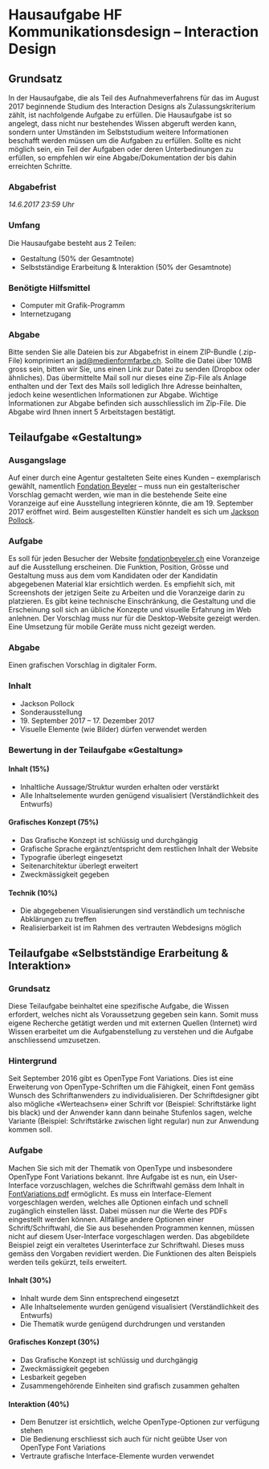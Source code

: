 # Hausaufgabe HF Kommunikationsdesign – Interaction Design 


## Grundsatz
In der Hausaufgabe, die als Teil des Aufnahmeverfahrens für das im August 2017 beginnende Studium des Interaction Designs als Zulassungskriterium zählt, ist nachfolgende Aufgabe zu erfüllen.
Die Hausaufgabe ist so angelegt, dass nicht nur bestehendes Wissen abgeruft werden kann, sondern unter Umständen im Selbststudium weitere Informationen beschafft werden müssen um die Aufgaben zu erfüllen. 
Sollte es nicht möglich sein, ein Teil der Aufgaben oder deren Unterbedinungen zu erfüllen, so empfehlen wir eine Abgabe/Dokumentation der bis dahin erreichten Schritte. 

### Abgabefrist
*14.6.2017 23:59 Uhr* 

### Umfang
Die Hausaufgabe besteht aus 2 Teilen:

* Gestaltung (50% der Gesamtnote)
* Selbstständige Erarbeitung & Interaktion (50% der Gesamtnote)

### Benötigte Hilfsmittel
* Computer mit Grafik-Programm
* Internetzugang

### Abgabe
Bitte senden Sie alle Dateien bis zur Abgabefrist in einem ZIP-Bundle (.zip-File) komprimiert an iad@medienformfarbe.ch. Sollte die Datei über 10MB gross sein, bitten wir Sie, uns einen Link zur Datei zu senden (Dropbox oder ähnliches). Das übermittelte Mail soll nur dieses eine Zip-File als Anlage enthalten und der Text des Mails soll lediglich Ihre Adresse beinhalten, jedoch keine wesentlichen Informationen zur Abgabe. Wichtige Informationen zur Abgabe befinden sich ausschliesslich im Zip-File. Die Abgabe wird Ihnen innert 5 Arbeitstagen bestätigt. 


## Teilaufgabe «Gestaltung»

### Ausgangslage
Auf einer durch eine Agentur gestalteten Seite eines Kunden – exemplarisch gewählt, namentlich [Fondation Beyeler](https://www.fondationbeyeler.ch/) – muss nun ein gestalterischer Vorschlag gemacht werden, wie man in die bestehende Seite eine Voranzeige auf eine Ausstellung integrieren könnte, die am 19. September 2017 eröffnet wird. Beim ausgestellten Künstler handelt es sich um [Jackson Pollock](https://de.wikipedia.org/wiki/Jackson_Pollock).

### Aufgabe
Es soll für jeden Besucher der Website [fondationbeyeler.ch](https://www.fondationbeyeler.ch/) eine Voranzeige auf die Ausstellung erscheinen. Die Funktion, Position, Grösse und Gestaltung muss aus dem vom Kandidaten oder der Kandidatin abgegebenen Material klar ersichtlich werden. Es empfiehlt sich, mit Screenshots der jetzigen Seite zu Arbeiten und die Voranzeige darin zu platzieren. Es gibt keine technische Einschränkung, die Gestaltung und die Erscheinung soll sich an übliche Konzepte und visuelle Erfahrung im Web anlehnen. Der Vorschlag muss nur für die Desktop-Website gezeigt werden. Eine Umsetzung für mobile Geräte muss nicht gezeigt werden. 

### Abgabe
Einen grafischen Vorschlag in digitaler Form. 

### Inhalt
* Jackson Pollock
* Sonderausstellung
* 19\. September 2017 – 17. Dezember 2017
* Visuelle Elemente (wie Bilder) dürfen verwendet werden

### Bewertung in der Teilaufgabe «Gestaltung»
#### Inhalt (15%)
* Inhaltliche Aussage/Struktur wurden erhalten oder verstärkt
* Alle Inhaltselemente wurden genügend visualisiert (Verständlichkeit des Entwurfs)

#### Grafisches Konzept (75%)
* Das Grafische Konzept ist schlüssig und durchgängig
* Grafische Sprache ergänzt/entspricht dem restlichen Inhalt der Website
* Typografie überlegt eingesetzt
* Seitenarchitektur überlegt erweitert
* Zweckmässigkeit gegeben

#### Technik (10%)
* Die abgegebenen Visualisierungen sind verständlich um technische Abklärungen zu treffen
* Realisierbarkeit ist im Rahmen des vertrauten Webdesigns möglich



## Teilaufgabe «Selbstständige Erarbeitung & Interaktion»

### Grundsatz
Diese Teilaufgabe beinhaltet eine spezifische Aufgabe, die Wissen erfordert, welches nicht als Voraussetzung gegeben sein kann. Somit muss eigene Recherche getätigt werden und mit externen Quellen (Internet) wird Wissen erarbeitet um die Aufgabenstellung zu verstehen und die Aufgabe anschliessend umzusetzen.

### Hintergrund
Seit September 2016 gibt es OpenType Font Variations. Dies ist eine Erweiterung von OpenType-Schriften um die Fähigkeit, einen Font gemäss Wunsch des Schriftanwenders zu individualisieren. Der Schriftdesigner gibt also mögliche «Werteachsen» einer Schrift vor (Beispiel: Schriftstärke light bis black) und der Anwender kann dann beinahe Stufenlos sagen, welche Variante (Beispiel: Schriftstärke zwischen light regular) nun zur Anwendung kommen soll.

### Aufgabe
Machen Sie sich mit der Thematik von OpenType und insbesondere OpenType Font Variations bekannt. 
Ihre Aufgabe ist es nun, ein User-Interface vorzuschlagen, welches die Schriftwahl gemäss dem Inhalt in [FontVariations.pdf](https://github.com/logrinto/IAD2017/blob/master/FontVariations.pdf) ermöglicht. 
Es muss ein Interface-Element vorgeschlagen werden, welches alle Optionen einfach und schnell zugänglich einstellen lässt. Dabei müssen nur die Werte des PDFs eingestellt werden können. Allfällige andere Optionen einer Schrift/Schriftwahl, die Sie aus besehenden Programmen kennen, müssen nicht auf diesem User-Interface vorgeschlagen werden. 
Das abgebildete Beispiel zeigt ein veraltetes Userinterface zur Schriftwahl. Dieses muss gemäss den Vorgaben revidiert werden. Die Funktionen des alten Beispiels werden teils gekürzt, teils erweitert. 


#### Inhalt (30%)
* Inhalt wurde dem Sinn entsprechend eingesetzt
* Alle Inhaltselemente wurden genügend visualisiert (Verständlichkeit des Entwurfs)
* Die Thematik wurde genügend durchdrungen und verstanden

#### Grafisches Konzept (30%)
* Das Grafische Konzept ist schlüssig und durchgängig
* Zweckmässigkeit gegeben
* Lesbarkeit gegeben
* Zusammengehörende Einheiten sind grafisch zusammen gehalten

#### Interaktion (40%)
* Dem Benutzer ist ersichtlich, welche OpenType-Optionen zur verfügung stehen
* Die Bedienung erschliesst sich auch für nicht geübte User von OpenType Font Variations
* Vertraute grafische Interface-Elemente wurden verwendet


